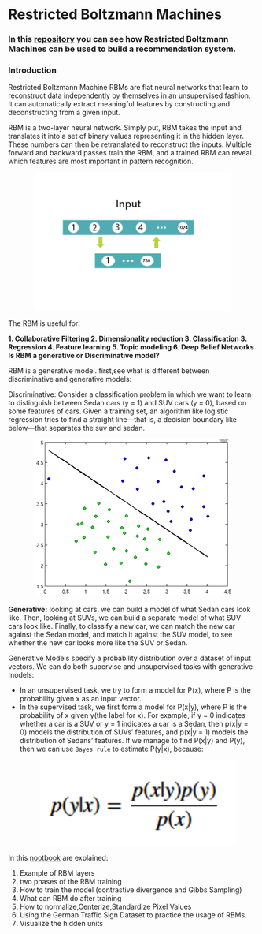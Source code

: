 # Restricted Boltzmann Machines

### In this [repository](https://github.com/A2Amir/Recommendation-System-with-a-Restricted-Boltzmann-Machine-) you can see how Restricted Boltzmann Machines can be used to build a recommendation system.

### Introduction

Restricted Boltzmann Machine RBMs are flat neural networks that learn to reconstruct data independently by themselves in an unsupervised fashion. It can automatically extract meaningful features by constructing and deconstructing from a given input.

RBM is a two-layer neural network. Simply put, RBM takes the input and translates it into a set of binary values representing it in the hidden layer. These numbers can then be retranslated to reconstruct the inputs. Multiple forward and backward passes train the RBM, and a trained RBM can reveal which features are most important in pattern recognition. 


<p align="center">
 <img src="./img/1.PNG" alt="RBM Model" style="width: 400px;">
</p>


 The RBM is useful for:

  **1. Collaborative Filtering
    2. Dimensionality reduction
    3. Classification
    3. Regression
    4. Feature learning
    5. Topic modeling 
    6. Deep Belief Networks**
**Is RBM a generative or Discriminative model?**

RBM is a generative model. first,see what is different between discriminative and generative models:

Discriminative: Consider a classification problem in which we want to learn to distinguish between Sedan cars (y = 1) and SUV cars (y = 0), based on some features of cars. Given a training set, an algorithm like logistic regression tries to find a straight line—that is, a decision boundary like below—that separates the suv and sedan.


<p align="center">
  <img src="./img/2.PNG" alt=" a decision boundar" style="width: 400px;">
</p>

<b>Generative:</b> looking at cars, we can build a model of what Sedan cars look like. Then, looking at SUVs, we can build a separate model of what SUV cars look like. Finally, to classify a new car, we can match the new car against the Sedan model, and match it against the SUV model, to see whether the new car looks more like the SUV or Sedan. 

Generative Models specify a probability distribution over a dataset of input vectors. We can do both supervise and unsupervised tasks with generative models:
<ul>
 <li>In an unsupervised task, we try to form a model for P(x), where P is the probability given x as an input vector.</li>
    <li>In the supervised task, we first form a model for P(x|y), where P is the probability of x given y(the label for x). For example, if y = 0 indicates whether a car is a SUV or y = 1 indicates a car is a Sedan, then p(x|y = 0) models the distribution of SUVs’ features, and p(x|y = 1) models the distribution of Sedans’ features. If we manage to find P(x|y) and P(y), then we can use <code>Bayes rule</code> to estimate P(y|x), because:  </li>
 
 
<p align="center">
  <img src="./img/3.PNG" alt=" Bayes rule" style="width: 400px;">
</p>

</ul>

In this [nootbook](https://github.com/A2Amir/Restricted-Boltzmann-Machines/blob/master/RBM.ipynb) are explained:
1. Example of RBM layers
2. two phases of the RBM training
3. How to train the model (contrastive divergence and Gibbs Sampling)
4. What can RBM do after training
5. How to normalize,Centerize,Standardize Pixel Values
6. Using the German Traffic Sign Dataset to practice the usage of RBMs.
7. Visualize the hidden units 


